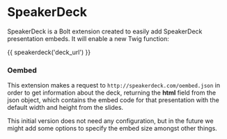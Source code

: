 # SpeakerDeck

SpeakerDeck is a Bolt extension created to easily add SpeakerDeck presentation embeds. It will enable a new Twig function:

{{ speakerdeck('deck_url') }}

### Oembed

This extension makes a request to `http://speakerdeck.com/oembed.json` in order to get information about the deck,
returning the **html** field from the json object, which contains the embed code for that presentation with the default width and height from the slides.

This initial version does not need any configuration, but in the future we might add some options to specify the embed size amongst other things.